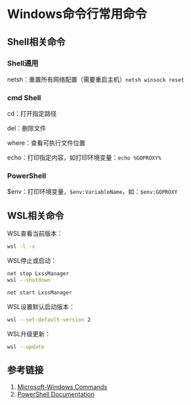 # Windows命令行常用命令


## Shell相关命令

### Shell通用

netsh：重置所有网络配置（需要重启主机）`netsh winsock reset`

### cmd Shell

cd：打开指定路径

del：删除文件

where：查看可执行文件位置

echo：打印指定内容，如打印环境变量：`echo %GOPROXY%`


### PowerShell

\$env：打印环境变量，`$env:VariableName`，如：`$env:GOPROXY`


## WSL相关命令

WSL查看当前版本：
```bash
wsl -l -v
```

WSL停止或启动：
```bash
net stop LxssManager
wsl --shutdown

net start LxssManager
```

WSL设置默认启动版本：
```bash
wsl --set-default-version 2
```

WSL升级更新：
```bash
wsl --update
```

## 参考链接
1. [Microsoft-Windows Commands](https://learn.microsoft.com/en-us/windows-server/administration/windows-commands/windows-commands)
2. [PowerShell Documentation](https://learn.microsoft.com/en-us/powershell/)

